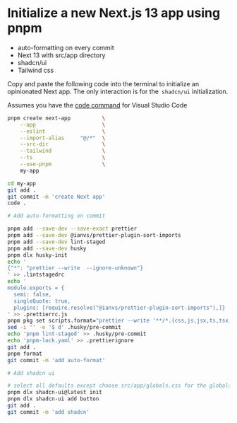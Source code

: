 # Initialize a new Next.js 13 app using pnpm

- auto-formatting on every commit
- Next 13 with src/app directory
- shadcn/ui
- Tailwind css

Copy and paste the following code into the terminal to initialize an opinionated Next app.
The only interaction is for the` shadcn/ui` initialization.

Assumes you have the [code command](https://code.visualstudio.com/docs/setup/mac#_launching-from-the-command-line) for Visual Studio Code

```sh
pnpm create next-app          \
    --app                     \
    --eslint                  \
    --import-alias     "@/*"  \
    --src-dir                 \
    --tailwind                \
    --ts                      \
    --use-pnpm                \
    my-app

cd my-app
git add .
git commit -m 'create Next app'
code .

# Add auto-formatting on commit

pnpm add --save-dev --save-exact prettier
pnpm add --save-dev @ianvs/prettier-plugin-sort-imports
pnpm add --save-dev lint-staged
pnpm add --save-dev husky
pnpm dlx husky-init
echo '
{"*": "prettier --write  --ignore-unknown"}
' >> .lintstagedrc
echo '
module.exports = {
  semi: false,
  singleQuote: true,
  plugins: [require.resolve("@ianvs/prettier-plugin-sort-imports"),]}
' >> .prettierrc.js
pnpm pkg set scripts.format="prettier --write '**/*.{css,js,jsx,ts,tsx,json,md,mdx}'"
sed -i '' -e '$ d' .husky/pre-commit
echo 'pnpm lint-staged' >> .husky/pre-commit
echo 'pnpm-lock.yaml' >> .prettierignore
git add .
pnpm format
git commit -m 'add auto-format'

# Add shadcn ui

# select all defaults except choose src/app/globals.css for the globals.css location
pnpm dlx shadcn-ui@latest init
pnpm dlx shadcn-ui add button
git add .
git commit -m 'add shadcn'
```
